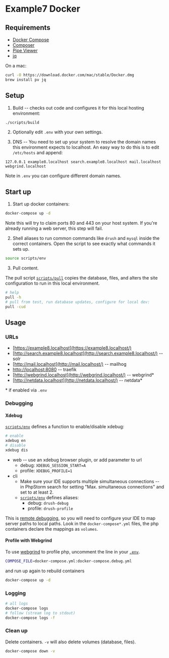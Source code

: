 # Example7 Docker

## Requirements

- [Docker Compose](https://github.com/docker/compose)
- [Composer](https://getcomposer.org/doc/00-intro.md#installation-linux-unix-osx)
- [Pipe Viewer](http://www.ivarch.com/programs/pv.shtml)
- [jq](https://stedolan.github.io/jq/)

On a mac:

```bash
curl -O https://download.docker.com/mac/stable/Docker.dmg
brew install pv jq
```

## Setup

1. Build -- checks out code and configures it for this local hosting environment:

  ```bash
  ./scripts/build
  ```

2. Optionally edit `.env` with your own settings.

3. DNS -- You need to set up your system to resolve the domain names this environment expects to localhost. An easy way to do this is to edit `/etc/hosts` and append:

  ```
  127.0.0.1 example8.localhost search.example8.localhost mail.localhost webgrind.localhost
  ```

  Note in `.env` you can configure different domain names.

## Start up

1. Start up docker containers:

  ```bash
  docker-compose up -d
  ```

  Note this will try to claim ports 80 and 443 on your host system. If you're already running a web server, this step will fail.

2. Shell aliases to run common commands like `drush` and `mysql` inside the correct containers. Open the script to see exactly what commands it sets up.

  ```bash
  source scripts/env
  ```

3. Pull content.

  The pull script [`scripts/pull`](scripts/pull) copies the database, files, and alters the site configuration to run in this local environment.

  ```bash
  # help
  pull -h
  # pull from test, run database updates, configure for local dev:
  pull -cud
  ```

## Usage

### URLs

- [https://example8.localhost](https://example8.localhost/)
- [http://search.example8.localhost](http://search.example8.localhost/) -- solr
- [http://mail.localhost](http://mail.localhost/) -- mailhog
- [http://localhost:8080](http://localhost:8080/) -- traefik
- [http://webgrind.localhost](http://webgrind.localhost/) -- webgrind*
- [http://netdata.localhost](http://netdata.localhost/) -- netdata*

\* if enabled via `.env`

### Debugging

#### Xdebug

[`scripts/env`](scripts/env) defines a function to enable/disable xdebug:

```bash
# enable
xdebug en
# disable
xdebug dis
```

- web -- use an xdebug browser plugin, or add parameter to url
  - debug: `XDEBUG_SESSION_START=A`
  - profile: `XDEBUG_PROFILE=1`
- cli
  - Make sure your IDE supports multiple simultaneous connections -- in PhpStorm search for setting "Max. simultaneous connections" and set to at least 2.
  - [`scripts/env`](scripts/env) defines aliases:
    - debug: `drush-debug`
    - profile: `drush-profile`

This is [remote debugging](https://xdebug.org/docs/remote), so you will need to configure your IDE to map server paths to local paths. Look in the `docker-compose*.yml` files, the php containers declare the mappings as `volumes`.

#### Profile with Webgrind

To use [webgrind](https://github.com/jokkedk/webgrind) to profile php, uncomment the line in your [`.env`](env_example).

```bash
COMPOSE_FILE=docker-compose.yml:docker-compose.debug.yml
```

and run up again to rebuild containers

```bash
docker-compose up -d
```

### Logging

```bash
# all logs
docker-compose logs
# follow (stream log to stdout)
docker-compose logs -f
```

### Clean up

Delete containers. `-v` will also delete volumes (database, files).

```bash
docker-compose down -v
```
